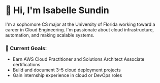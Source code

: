 # 👋 Hi, I'm Isabelle Sundin

I'm a sophomore CS major at the University of Florida working toward a career in Cloud Engineering. I'm passionate about cloud infrastructure, automation, and making scalable systems.


### 🧠 Current Goals:
- Earn AWS Cloud Practitioner and Solutions Architect Associate certifications
- Build and document 3–5 cloud deployment projects
- Gain internship experience in cloud or DevOps roles


